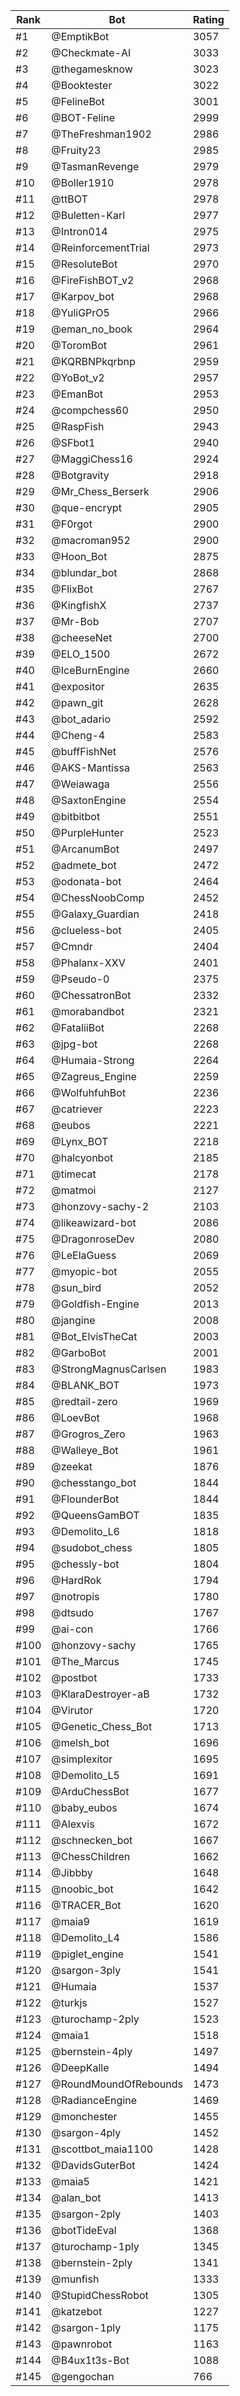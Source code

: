 Rank|Bot|Rating
---|---|---
#1|@EmptikBot|3057
#2|@Checkmate-AI|3033
#3|@thegamesknow|3023
#4|@Booktester|3022
#5|@FelineBot|3001
#6|@BOT-Feline|2999
#7|@TheFreshman1902|2986
#8|@Fruity23|2985
#9|@TasmanRevenge|2979
#10|@Boller1910|2978
#11|@ttBOT|2978
#12|@Buletten-Karl|2977
#13|@Intron014|2975
#14|@ReinforcementTrial|2973
#15|@ResoluteBot|2970
#16|@FireFishBOT_v2|2968
#17|@Karpov_bot|2968
#18|@YuliGPrO5|2966
#19|@eman_no_book|2964
#20|@ToromBot|2961
#21|@KQRBNPkqrbnp|2959
#22|@YoBot_v2|2957
#23|@EmanBot|2953
#24|@compchess60|2950
#25|@RaspFish|2943
#26|@SFbot1|2940
#27|@MaggiChess16|2924
#28|@Botgravity|2918
#29|@Mr_Chess_Berserk|2906
#30|@que-encrypt|2905
#31|@F0rgot|2900
#32|@macroman952|2900
#33|@Hoon_Bot|2875
#34|@blundar_bot|2868
#35|@FlixBot|2767
#36|@KingfishX|2737
#37|@Mr-Bob|2707
#38|@cheeseNet|2700
#39|@ELO_1500|2672
#40|@IceBurnEngine|2660
#41|@expositor|2635
#42|@pawn_git|2628
#43|@bot_adario|2592
#44|@Cheng-4|2583
#45|@buffFishNet|2576
#46|@AKS-Mantissa|2563
#47|@Weiawaga|2556
#48|@SaxtonEngine|2554
#49|@bitbitbot|2551
#50|@PurpleHunter|2523
#51|@ArcanumBot|2497
#52|@admete_bot|2472
#53|@odonata-bot|2464
#54|@ChessNoobComp|2452
#55|@Galaxy_Guardian|2418
#56|@clueless-bot|2405
#57|@Cmndr|2404
#58|@Phalanx-XXV|2401
#59|@Pseudo-0|2375
#60|@ChessatronBot|2332
#61|@morabandbot|2321
#62|@FataliiBot|2268
#63|@jpg-bot|2268
#64|@Humaia-Strong|2264
#65|@Zagreus_Engine|2259
#66|@WolfuhfuhBot|2236
#67|@catriever|2223
#68|@eubos|2221
#69|@Lynx_BOT|2218
#70|@halcyonbot|2185
#71|@timecat|2178
#72|@matmoi|2127
#73|@honzovy-sachy-2|2103
#74|@likeawizard-bot|2086
#75|@DragonroseDev|2080
#76|@LeElaGuess|2069
#77|@myopic-bot|2055
#78|@sun_bird|2052
#79|@Goldfish-Engine|2013
#80|@jangine|2008
#81|@Bot_ElvisTheCat|2003
#82|@GarboBot|2001
#83|@StrongMagnusCarlsen|1983
#84|@BLANK_BOT|1973
#85|@redtail-zero|1969
#86|@LoevBot|1968
#87|@Grogros_Zero|1963
#88|@Walleye_Bot|1961
#89|@zeekat|1876
#90|@chesstango_bot|1844
#91|@FlounderBot|1844
#92|@QueensGamBOT|1835
#93|@Demolito_L6|1818
#94|@sudobot_chess|1805
#95|@chessly-bot|1804
#96|@HardRok|1794
#97|@notropis|1780
#98|@dtsudo|1767
#99|@ai-con|1766
#100|@honzovy-sachy|1765
#101|@The_Marcus|1745
#102|@postbot|1733
#103|@KlaraDestroyer-aB|1732
#104|@Virutor|1720
#105|@Genetic_Chess_Bot|1713
#106|@melsh_bot|1696
#107|@simplexitor|1695
#108|@Demolito_L5|1691
#109|@ArduChessBot|1677
#110|@baby_eubos|1674
#111|@Alexvis|1672
#112|@schnecken_bot|1667
#113|@ChessChildren|1662
#114|@Jibbby|1648
#115|@noobic_bot|1642
#116|@TRACER_Bot|1620
#117|@maia9|1619
#118|@Demolito_L4|1586
#119|@piglet_engine|1541
#120|@sargon-3ply|1541
#121|@Humaia|1537
#122|@turkjs|1527
#123|@turochamp-2ply|1523
#124|@maia1|1518
#125|@bernstein-4ply|1497
#126|@DeepKalle|1494
#127|@RoundMoundOfRebounds|1473
#128|@RadianceEngine|1469
#129|@monchester|1455
#130|@sargon-4ply|1452
#131|@scottbot_maia1100|1428
#132|@DavidsGuterBot|1424
#133|@maia5|1421
#134|@alan_bot|1413
#135|@sargon-2ply|1403
#136|@botTideEval|1368
#137|@turochamp-1ply|1345
#138|@bernstein-2ply|1341
#139|@munfish|1333
#140|@StupidChessRobot|1305
#141|@katzebot|1227
#142|@sargon-1ply|1175
#143|@pawnrobot|1163
#144|@B4ux1t3s-Bot|1088
#145|@gengochan|766
